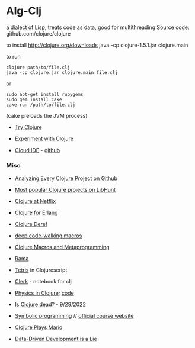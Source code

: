 Alg-Clj
=======

a dialect of Lisp, treats code as data, good for multithreading
Source code: github.com/clojure/clojure

to install
http://clojure.org/downloads
    java -cp clojure-1.5.1.jar clojure.main

to run

    clojure path/to/file.clj
    java -cp clojure.jar clojure.main file.clj

or 

    sudo apt-get install rubygems
    sudo gem install cake
    cake run /path/to/file.clj

(cake preloads the JVM process)

+ [Try Clojure](https://tryclojure.org/)
+ [Experiment with Clojure](https://babashka.org)

+ [Cloud IDE](http://nightcoders.net/) - [github](https://github.com/oakes/Nightcoders.net)

### Misc

+ [Analyzing Every Clojure Project on Github](https://blog.phronemophobic.com/dewey-analysis.html)
+ [Most popular Clojure projects on LibHunt](https://www.libhunt.com/l/clojure)
+ [Clojure at Netflix](https://speakerdeck.com/daveray/clojure-at-netflix)

+ [Clojure for Erlang](https://github.com/clojerl/clojerl)
+ [Clojure Deref](https://clojure.org/news/2023/10/06/deref)
+ [deep code-walking macros](https://blog.fogus.me/2013/07/17/an-introduction-to-deep-code-walking-macros-with-clojure/)

+ [Clojure Macros and Metaprogramming](https://clojure-doc.github.io/articles/language/macros/)
+ [Rama](https://blog.redplanetlabs.com/2024/04/30/rama-is-a-testament-to-the-power-of-clojure/)

+ [Tetris](https://shaunlebron.github.io/t3tr0s-slides/#0) in Clojurescript
+ [Clerk](https://github.com/nextjournal/clerk) - notebook for clj
+ [Physics in Clojure](https://www.loom.com/share/08a7103f338c437b88ec0fecfcd99922); [code](https://github.com/sicmutils/sicmutils)
+ [Is Clojure dead?](https://news.ycombinator.com/item?id=33018037) - 9/29/2022
+ [Symbolic programming](https://www.cs.utexas.edu/users/novak/cs378.pdf) // [official course website](https://www.cs.utexas.edu/users/novak/cs378.html)
+ [Clojure Plays Mario](https://blog.phronemophobic.com/mairio.html)
+ [Data-Driven Development is a Lie](https://grishaev.me/en/ddd-lie)
